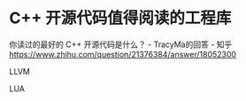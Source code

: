 










# C++ 开源代码值得阅读的工程库



你读过的最好的 C++ 开源代码是什么？ - TracyMa的回答 - 知乎
https://www.zhihu.com/question/21376384/answer/18052300


LLVM


LUA





































